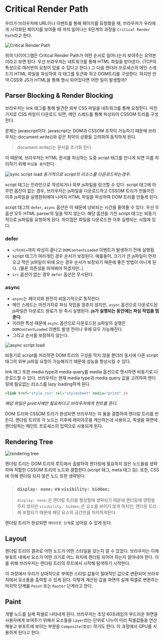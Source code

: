 # Critical Render Path

우리가 브라우저에 URL이나 이벤트를 통해 페이지를 요청했을 때, 브라우저가 우리에게 시각화된 페이지를 보여줄 때 까지 일어나는 6단계의 과정을 `Critical Render Path`라고 한다.

![Critical Render Path](https://miro.medium.com/max/700/0*A24XmmK2IUz0wvkg.png)

위의 다이어그램은 Critical Render Path가 어떤 순서로 일어나는지 보여주는 요약본이라고 보면 된다. 우선 브라우저는 네트워크를 통해 HTML 파일을 받아온다. (TCP의 특성으로 여러번의 요청이 있을 수 있다고 한다.) 그 다음 렌더러 프로세스의 메인 스레드가 HTML 파일을 파싱하여 각 태그를 토큰화 하고 DOM트리를 구성한다. 하지만 만약 CSS와 JS가 HTML을 통해 명시 되어있다면 어떤 일이 발생할까?

## Parser Blocking & Render Blocking

브라우저는 link 태그를 통해 발견한 외부 CSS 파일을 네트워크를 통해 요청한다. 마찬가지로 CSS 파일이 다운로드 되면, 메인 스레드를 통해 파싱되어 CSSOM 트리를 구성한다.

문제는 javascript이다. javascript는 DOM과 CSSOM 조작이 가능하기 때문에 브라우저는 document.write()와 같은 최악의 상황을 고려하여 동작하게 된다.

> document.write()는 문서를 초기화 한다.

이 때문에, 브라우저는 HTML 문서를 파싱하는 도중 script 태그를 만나게 되면 이를 처리하기 위해 `파싱을 중지`한다.

![sync script load](https://developers.google.com/web/fundamentals/performance/critical-rendering-path/images/analysis-dom-css-js.png?hl=ko)
_동기적으로 script의 리소스를 다운로드하는경우._

script 태그는 인라인으로 작성되거나 외부 js파일을 링크할 수 있다. script 태그에 아무런 옵션이 없는 경우, 브라우저는 js파일을 다운로드하고 CSSOM 트리가 만들어진 이후 js파일을 실행한뒤에야 나머지 HTML 파일을 파싱하여 DOM 트리를 만들게 된다.

script 태그의 `defer`, `async` 옵션은 이 때문에 낭비되는 시간을 줄여줄 수 있다. 우선 두 옵션 모두 HTML parser의 일을 막지 않는다. 해당 옵션을 가진 script 태그는 비동기적으로 js파일을 요청하게 된다. 차이점은 파일을 다운로드한 이후 실행되는 시점에 있다.

### defer

- `</html>`까지 파싱이 끝나고 `DOMContentLoaded` 이벤트가 발생하기 전에 실행됨
- script 태그가 여러개인 경우 순서가 보장된다. 예를들어, 크기가 큰 js파일이 먼저오고 작은 js파일이 뒤에 오는 경우 순서가 보장되기 때문에 좋은 방법이 아니게 된다. (물론 의존성을 따져봐야 하겠지만..)
- `src` 옵션이 없는 경우 `defer` 옵션은 무시된다.

### async

- `async`는 페이지와 완전히 비동기적으로 동작한다.
- 메인 스레드는 마찬가지로 파싱 작업을 멈추지 않지만, `async` 옵션으로 다운로드된 js파일은 다운로드 완료가 된 즉시 실행된다. **js가 실행되는 동안에는 파싱 작업을 멈춘다.**
- 이러한 특성 때문에 `async` 옵션으로 다운로드된 js파일의 실행은 `DOMContentLoaded` 이벤트 발생 전이나 후에 모두 가능해진다.
- 그리고 순서를 보장하지 않는다.

![async script load](https://developers.google.com/web/fundamentals/performance/critical-rendering-path/images/analysis-dom-css-js-async.png?hl=ko)

비동기로 script를 처리하면 DOM 트리의 구성을 막지 않을 뿐더러 동시에 다른 script 태그의 외부 js파일 요청이 가능해지기 때문에 성능을 향상시킬 수 있다.

link 태그 또한 media type과 media query를 media 옵션으로 명시하면 비동기로 다운로드할 수 있다. 브라우저는 현재 media type과 media query 값을 고려하여 렌더링에 필요없는 리소스를 lazy loading하게 된다.

```html
<link href="style.css" rel="stylesheet" media="print" />
```

_해당 파일은 print시에만 필요하다고 브라우저에게 힌트를 준다._

DOM 트리와 CSSOM 트리가 완성되면 브라우저는 이 둘을 결합하여 렌더링 트리를 만든다. 렌더링 트리의 각 노드는 이후에 레이아웃을 계산하는데 사용되고, 픽셀을 화면에 렌더링하는 페인트 프로세스의 입력으로 사용되게 된다.

## Rendering Tree

![rendering tree](https://developers.google.com/web/fundamentals/performance/critical-rendering-path/images/render-tree-construction.png?hl=ko)

렌더링 트리는 DOM 트리의 루트에서 출발하여 렌더링에 필요하지 않은 노드들을 생략하며 적합한 CSSOM 트리의 노드와 결합한다.(script 태그, meta 태그 등). 또한, CSS에 의해 렌더링 되지 않은 노드 또한 생략된다.

> ### `display: none;` vs `visibility: hidden;`
>
> `display: none;`은 렌더링 트리를 형성할때 생략되기 때문에 렌더링에 영향을 주지 않지만 `visibility: hidden;`은 요소를 보이지 않게 하지만, 렌더링 트리에 포함되기 때문에 해당 요소의 공간만큼 차지하게된다.

렌더링 트리가 완성되면 `레이아웃 단계`로 넘어갈 수 있게 된다.

## Layout

렌더링 트리의 결과로 어떤 노드가 어떤 스타일을 갖는지 알 수 있었다. 브라우저는 이제 뷰포트 내에서 요소가 어떤 크기로 어느 위치에 렌더링 되어야 하는지 알아내야 한다. 이를 위해 브라우저는 렌더링 트리의 루트에서 시작해 탐색하기 시작한다.

이 과정에서 우리가 상대적으로 부여한 스타일 값들이 절대적인 값으로 변환되어 브라우저에서 요소들을 출력할 수 있게 된다. 이렇게 계산된 값을 화면의 실제 픽셀로 변환하는 마지막 단계를 `Paint` 또는 `Raster` 단계라고 한다.

## Paint

개별 노드를 실제 픽셀로 나타내게 된다. 브라우저는 초당 60프레임의 부드러운 화면을 사용자에게 보여주기 위해서 요소들을 `Layer`라는 단위로 나누어 미리 픽셀값들을 연산해놓고 뷰포트에 보이는 부분을 `Composite(합성)` 하기도 한다. 이 과정에서 GPU를 사용하게 된다고 한다.
